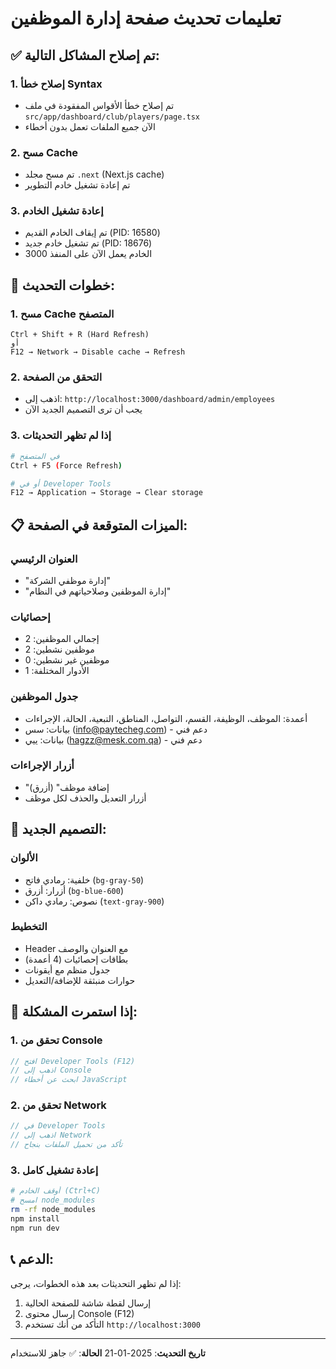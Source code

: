 # تعليمات تحديث صفحة إدارة الموظفين

## ✅ تم إصلاح المشاكل التالية:

### 1. **إصلاح خطأ Syntax**
- تم إصلاح خطأ الأقواس المفقودة في ملف `src/app/dashboard/club/players/page.tsx`
- الآن جميع الملفات تعمل بدون أخطاء

### 2. **مسح Cache**
- تم مسح مجلد `.next` (Next.js cache)
- تم إعادة تشغيل خادم التطوير

### 3. **إعادة تشغيل الخادم**
- تم إيقاف الخادم القديم (PID: 16580)
- تم تشغيل خادم جديد (PID: 18676)
- الخادم يعمل الآن على المنفذ 3000

## 🔄 خطوات التحديث:

### 1. **مسح Cache المتصفح**
```
Ctrl + Shift + R (Hard Refresh)
أو
F12 → Network → Disable cache → Refresh
```

### 2. **التحقق من الصفحة**
- اذهب إلى: `http://localhost:3000/dashboard/admin/employees`
- يجب أن ترى التصميم الجديد الآن

### 3. **إذا لم تظهر التحديثات**
```bash
# في المتصفح
Ctrl + F5 (Force Refresh)

# أو في Developer Tools
F12 → Application → Storage → Clear storage
```

## 📋 الميزات المتوقعة في الصفحة:

### **العنوان الرئيسي**
- "إدارة موظفي الشركة"
- "إدارة الموظفين وصلاحياتهم في النظام"

### **إحصائيات**
- إجمالي الموظفين: 2
- موظفين نشطين: 2
- موظفين غير نشطين: 0
- الأدوار المختلفة: 1

### **جدول الموظفين**
- أعمدة: الموظف، الوظيفة، القسم، التواصل، المناطق، التبعية، الحالة، الإجراءات
- بيانات: سس (info@paytecheg.com) - دعم فني
- بيانات: ييي (hagzz@mesk.com.qa) - دعم فني

### **أزرار الإجراءات**
- "إضافة موظف" (أزرق)
- أزرار التعديل والحذف لكل موظف

## 🎨 التصميم الجديد:

### **الألوان**
- خلفية: رمادي فاتح (`bg-gray-50`)
- أزرار: أزرق (`bg-blue-600`)
- نصوص: رمادي داكن (`text-gray-900`)

### **التخطيط**
- Header مع العنوان والوصف
- بطاقات إحصائيات (4 أعمدة)
- جدول منظم مع أيقونات
- حوارات منبثقة للإضافة/التعديل

## 🔧 إذا استمرت المشكلة:

### 1. **تحقق من Console**
```javascript
// افتح Developer Tools (F12)
// اذهب إلى Console
// ابحث عن أخطاء JavaScript
```

### 2. **تحقق من Network**
```javascript
// في Developer Tools
// اذهب إلى Network
// تأكد من تحميل الملفات بنجاح
```

### 3. **إعادة تشغيل كامل**
```bash
# أوقف الخادم (Ctrl+C)
# امسح node_modules
rm -rf node_modules
npm install
npm run dev
```

## 📞 الدعم:

إذا لم تظهر التحديثات بعد هذه الخطوات، يرجى:
1. إرسال لقطة شاشة للصفحة الحالية
2. إرسال محتوى Console (F12)
3. التأكد من أنك تستخدم `http://localhost:3000`

---
**تاريخ التحديث**: 2025-01-21
**الحالة**: ✅ جاهز للاستخدام
